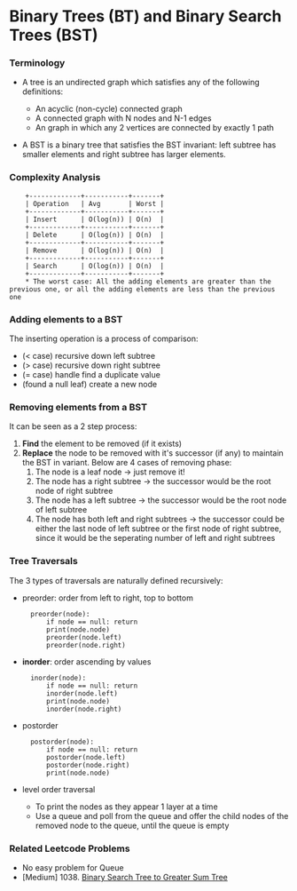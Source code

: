 # Binary Trees (BT) and Binary Search Trees (BST)

### Terminology
* A tree is an undirected graph which satisfies any of the following definitions:
    * An acyclic (non-cycle) connected graph
    * A connected graph with N nodes and N-1 edges
    * An graph in which any 2 vertices are connected by exactly 1 path

* A BST is a binary tree that satisfies the BST invariant: left subtree has smaller elements and right subtree has larger elements.

### Complexity Analysis

        +-------------+-----------+-------+
        | Operation   | Avg       | Worst |
        +-------------+-----------+-------+
        | Insert      | O(log(n)) | O(n)  |
        +-------------+-----------+-------+
        | Delete      | O(log(n)) | O(n)  |
        +-------------+-----------+-------+
        | Remove      | O(log(n)) | O(n)  |
        +-------------+-----------+-------+
        | Search      | O(log(n)) | O(n)  |
        +-------------+-----------+-------+
        * The worst case: All the adding elements are greater than the previous one, or all the adding elements are less than the previous one

### Adding elements to a BST
The inserting operation is a process of comparison:
* (< case) recursive down left subtree
* (> case) recursive down right subtree
* (= case) handle find a duplicate value
* (found a null leaf) create a new node

### Removing elements from a BST
It can be seen as a 2 step process:
1. **Find** the element to be removed (if it exists)
2. **Replace** the node to be removed with it's successor (if any) to maintain the BST in variant. Below are 4 cases of removing phase:
    1. The node is a leaf node -> just remove it!
    2. The node has a right subtree -> the successor would be the root node of right subtree
    3. The node has a left subtree -> the successor would be the root node of left subtree
    4. The node has both left and right subtrees -> the successor could be either the last node of left subtree or the first node of right subtree, since it would be the seperating number of left and right subtrees

### Tree Traversals
The 3 types of traversals are naturally defined recursively:
* preorder: order from left to right, top to bottom

        preorder(node):
            if node == null: return
            print(node.node)
            preorder(node.left)
            preorder(node.right)

* **inorder**: order ascending by values

        inorder(node):
            if node == null: return
            inorder(node.left)
            print(node.node)
            inorder(node.right)

* postorder

        postorder(node):
            if node == null: return
            postorder(node.left)
            postorder(node.right)
            print(node.node)

* level order traversal
    * To print the nodes as they appear 1 layer at a time
    * Use a queue and poll from the queue and offer the child nodes of the removed node to the queue, until the queue is empty


### Related Leetcode Problems
* No easy problem for Queue
* [Medium]  1038. [Binary Search Tree to Greater Sum Tree](https://leetcode.com/problems/binary-search-tree-to-greater-sum-tree/)